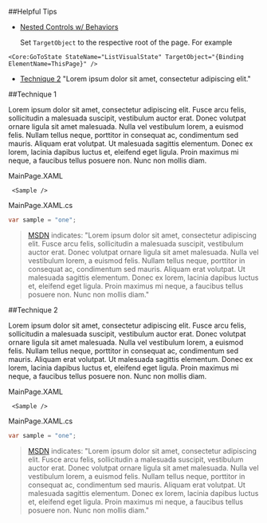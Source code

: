 ##Helpful Tips

* [ Nested Controls w/ Behaviors ](https://github.com/Windows-XAML/Template10/wiki/Techniques#technique-1) 

   Set `TargetObject` to the respective root of the page. For example

`<Core:GoToState StateName="ListVisualState" TargetObject="{Binding ElementName=ThisPage}" />`

* [Technique 2](https://github.com/Windows-XAML/Template10/wiki/Techniques#technique-2) "Lorem ipsum dolor sit amet, consectetur adipiscing elit." 

##Technique 1

Lorem ipsum dolor sit amet, consectetur adipiscing elit. Fusce arcu felis, sollicitudin a malesuada suscipit, vestibulum auctor erat. Donec volutpat ornare ligula sit amet malesuada. Nulla vel vestibulum lorem, a euismod felis. Nullam tellus neque, porttitor in consequat ac, condimentum sed mauris. Aliquam erat volutpat. Ut malesuada sagittis elementum. Donec ex lorem, lacinia dapibus luctus et, eleifend eget ligula. Proin maximus mi neque, a faucibus tellus posuere non. Nunc non mollis diam.

MainPage.XAML

````XAML
 <Sample />
````

MainPage.XAML.cs

````csharp
var sample = "one";
````

> [MSDN](http://msdn.com) indicates: "Lorem ipsum dolor sit amet, consectetur adipiscing elit. Fusce arcu felis, sollicitudin a malesuada suscipit, vestibulum auctor erat. Donec volutpat ornare ligula sit amet malesuada. Nulla vel vestibulum lorem, a euismod felis. Nullam tellus neque, porttitor in consequat ac, condimentum sed mauris. Aliquam erat volutpat. Ut malesuada sagittis elementum. Donec ex lorem, lacinia dapibus luctus et, eleifend eget ligula. Proin maximus mi neque, a faucibus tellus posuere non. Nunc non mollis diam."

##Technique 2

Lorem ipsum dolor sit amet, consectetur adipiscing elit. Fusce arcu felis, sollicitudin a malesuada suscipit, vestibulum auctor erat. Donec volutpat ornare ligula sit amet malesuada. Nulla vel vestibulum lorem, a euismod felis. Nullam tellus neque, porttitor in consequat ac, condimentum sed mauris. Aliquam erat volutpat. Ut malesuada sagittis elementum. Donec ex lorem, lacinia dapibus luctus et, eleifend eget ligula. Proin maximus mi neque, a faucibus tellus posuere non. Nunc non mollis diam.

MainPage.XAML

````XAML
 <Sample />
````

MainPage.XAML.cs

````csharp
var sample = "one";
````

> [MSDN](http://msdn.com) indicates: "Lorem ipsum dolor sit amet, consectetur adipiscing elit. Fusce arcu felis, sollicitudin a malesuada suscipit, vestibulum auctor erat. Donec volutpat ornare ligula sit amet malesuada. Nulla vel vestibulum lorem, a euismod felis. Nullam tellus neque, porttitor in consequat ac, condimentum sed mauris. Aliquam erat volutpat. Ut malesuada sagittis elementum. Donec ex lorem, lacinia dapibus luctus et, eleifend eget ligula. Proin maximus mi neque, a faucibus tellus posuere non. Nunc non mollis diam."
